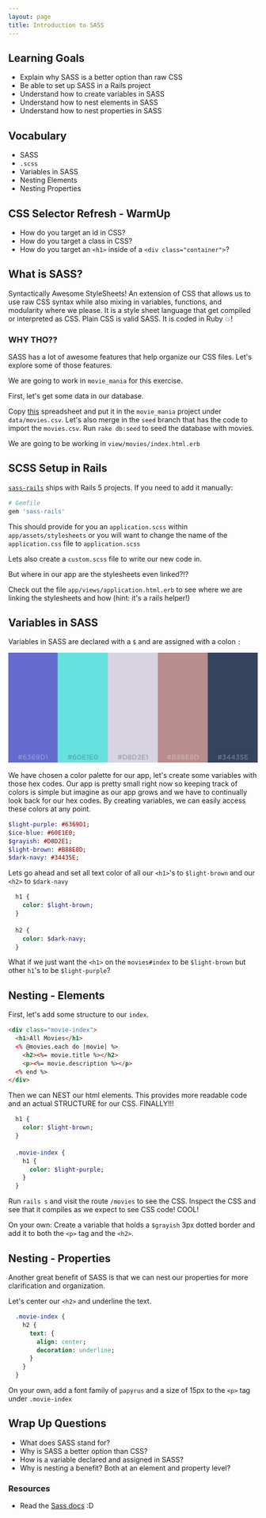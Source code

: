```yaml
---
layout: page
title: Introduction to SASS
---
```


## Learning Goals

* Explain why SASS is a better option than raw CSS
* Be able to set up SASS in a Rails project
* Understand how to create variables in SASS
* Understand how to nest elements in SASS
* Understand how to nest properties in SASS

## Vocabulary

* SASS
* `.scss`
* Variables in SASS
* Nesting Elements
* Nesting Properties

## CSS Selector Refresh - WarmUp

* How do you target an id in CSS?
* How do you target a class in CSS?
* How do you target an `<h1>` inside of a `<div class="container">`?

## What is SASS?

Syntactically Awesome StyleSheets! An extension of CSS that allows us to use raw CSS syntax while also mixing in variables, functions, and modularity where we please. It is a style sheet language that get compiled or interpreted as CSS. Plain CSS is valid SASS. It is coded in Ruby :boom:!

### WHY THO??

SASS has a lot of awesome features that help organize our CSS files. Let's explore some of those features.

We are going to work in `movie_mania` for this exercise.

First, let's get some data in our database.   

Copy [this](https://docs.google.com/spreadsheets/d/1z3riNNOpyVMOEeqjOEma5tq2xr7S8DysHYgbw0057sg/edit?usp=sharing) spreadsheet and put it in the `movie_mania` project under `data/movies.csv`. Let's also merge in the `seed` branch that has the code to import the `movies.csv`. Run `rake db:seed` to seed the database with movies.

We are going to be working in `view/movies/index.html.erb`

## SCSS Setup in Rails

[`sass-rails`](https://github.com/rails/sass-rails) ships with Rails 5 projects. If you need to add it manually:

```ruby
# Gemfile
gem 'sass-rails'
```

This should provide for you an `application.scss` within `app/assets/stylesheets` or you will want to change the name of the `application.css` file to `application.scss`

Lets also create a `custom.scss` file to write our new code in.

But where in our app are the stylesheets even linked?!?

Check out the file `app/views/application.html.erb` to see where we are linking the stylesheets and how (hint: it's a rails helper!)

## Variables in SASS

Variables in SASS are declared with a `$` and are assigned with a colon `:`

![color palette](../misc/images/colorpalette.png)

We have chosen a color palette for our app, let's create some variables with those hex codes. Our app is pretty small right now so keeping track of colors is simple but imagine as our app grows and we have to continually look back for our hex codes. By creating variables, we can easily access these colors at any point.

```Sass
$light-purple: #6369D1;
$ice-blue: #60E1E0;
$grayish: #D8D2E1;
$light-brown: #B88E8D;
$dark-navy: #34435E;
```
Lets go ahead and set all text color of all our `<h1>`'s to `$light-brown` and our `<h2>` to `$dark-navy`

```SASS
  h1 {
    color: $light-brown;
  }

  h2 {
    color: $dark-navy;
  }
```

What if we just want the `<h1>` on the `movies#index` to be `$light-brown` but other `h1`'s to be `$light-purple`?

## Nesting - Elements

First, let's add some structure to our `index`.

```html
<div class="movie-index">
  <h1>All Movies</h1>
  <% @movies.each do |movie| %>
    <h2><%= movie.title %></h2>
    <p><%= movie.description %></p>
  <% end %>
</div>
```

Then we can NEST our html elements. This provides more readable code and an actual STRUCTURE for our CSS. FINALLY!!!

```SASS
  h1 {
    color: $light-brown;
  }

  .movie-index {
    h1 {
      color: $light-purple;
    }
  }
```

Run `rails s` and visit the route `/movies` to see the CSS. Inspect the CSS and see that it compiles as we expect to see CSS code! COOL!

On your own: Create a variable that holds a `$grayish` 3px dotted border and add it to both the `<p>` tag and the `<h2>`.

## Nesting - Properties

Another great benefit of SASS is that we can nest our properties for more clarification and organization.

Let's center our `<h2>` and underline the text.

```SASS
  .movie-index {
    h2 {
      text: {
        align: center;
        decoration: underline;
      }
    }
  }
```

On your own, add a font family of `papyrus` and a size of 15px to the `<p>` tag under `.movie-index`

## Wrap Up Questions

* What does SASS stand for?
* Why is SASS a better option than CSS?
* How is a variable declared and assigned in SASS?
* Why is nesting a benefit? Both at an element and property level?

### Resources

* Read the [Sass docs](http://sass-lang.com/guide) :D

